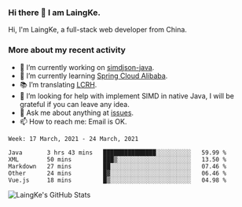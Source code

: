 ### Hi there 👋 I am LaingKe.

Hi, I'm LaingKe, a full-stack web developer from China.

### More about my recent activity

- 🔭 I’m currently working on [simdjson-java](https://github.com/laingke/simdjson-java).
- 🌱 I’m currently learning [Spring Cloud Alibaba](https://github.com/alibaba/spring-cloud-alibaba).
- :books: I’m translating [LCRH](https://github.com/LCTT/LCRH).
- 🤔 I’m looking for help with implement SIMD in native Java, I will be grateful if you can leave any idea.
- 💬 Ask me about anything at [issues](https://github.com/laingke/laingke/issues).
- 📫 How to reach me: Email is OK.

<!--START_SECTION:waka-->
```text
Week: 17 March, 2021 - 24 March, 2021

Java       3 hrs 43 mins   ███████████████░░░░░░░░░░   59.99 % 
XML        50 mins         ███▒░░░░░░░░░░░░░░░░░░░░░   13.50 % 
Markdown   27 mins         ██░░░░░░░░░░░░░░░░░░░░░░░   07.46 % 
Other      24 mins         █▓░░░░░░░░░░░░░░░░░░░░░░░   06.46 % 
Vue.js     18 mins         █▒░░░░░░░░░░░░░░░░░░░░░░░   04.98 % 
```
<!--END_SECTION:waka-->

![LaingKe's GitHub Stats](https://github-readme-stats.vercel.app/api?username=laingke&show_icons=true&theme=nightowl&count_private=true)
